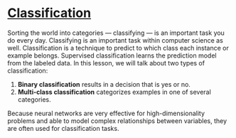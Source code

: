 # [Classification](https://www.codecademy.com/paths/build-deep-learning-models-with-tensorflow/tracks/dlsp-classification-track/modules/dlsp-classification/lessons/classification-neural-networks/exercises/introduction-classification-neural)
Sorting the world into categories — classifying — is an important task you do every day.
Classifying is an important task within computer science as well.
Classification is a technique to predict to which class each instance or example belongs. 
Supervised classification learns the prediction model from the labeled data. 
In this lesson, we will talk about two types of classification:
1. **Binary classification** results in a decision that is yes or no.
2. **Multi-class classification** categorizes examples in one of several categories. 

Because neural networks are very effective for high-dimensionality problems and able to model complex relationships between variables, they are often used for classification tasks.
